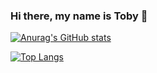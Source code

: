 ### Hi there, my name is Toby 👋

[![Anurag's GitHub stats](https://github-readme-stats.vercel.app/api?username=tuubz)](https://github.com/anuraghazra/github-readme-stats)

[![Top Langs](https://github-readme-stats.vercel.app/api/top-langs/?username=tuubz)](https://github.com/anuraghazra/github-readme-stats)
